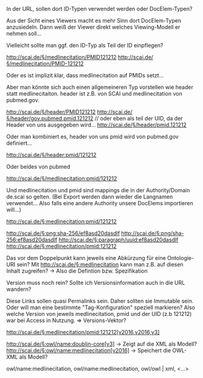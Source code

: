 In der URL, sollen dort ID-Typen verwendet werden oder DocElem-Typen?

Aus der Sicht eines Viewers macht es mehr Sinn dort DocElem-Typen anzusiedeln. Dann weiß der Viewer direkt welches Viewing-Modell er nehmen soll...

Vielleicht sollte man ggf. den ID-Typ als Teil der ID einpflegen?

http://scai.de/§/medlinecitation/PMID121212
http://scai.de/§/medlinecitation/PMID-121212

Oder es ist implizit klar, dass medlinecitation auf PMIDs setzt...


Aber man könnte sich auch einen allgemeineren Typ vorstellen wie header statt medlinecitaiton. header ist z.B. von SCAI und medlinecitation von pubmed.gov.

http://scai.de/§/header/PMID121212
http://scai.de/§/header/gov.pubmed.pmid.121212  // oder eben als teil der UID, da der Header von uns ausgegeben wird...
http://scai.de/§/header/pmid.121212

Oder man kombiniert es, header von uns pmid wird von pubmed.gov definiert...

http://scai.de/§/header:pmid/121212

Oder beides von pubmed

http://scai.de/§/medlinecitation:pmid/121212


Und medlinecitation und pmid sind mappings die in der Authority/Domain de.scai so gelten. (Bei Export werden dann wieder die Langnamen verwendet... Also falls eine andere Authority unsere DocElems importieren will...)

http://scai.de/§:medlinecitation:pmid/121212

http://scai.de/§:png:sha-256/ef8asd20dasdlf
http://scai.de/§:png/sha-256:ef8asd20dasdlf
http://scai.de/§:paragraph/uuid:ef8asd20dasdlf
http://scai.de/§:medlinecitation/pmid:121212

Das vor dem Doppelpunkt kann jeweils eine Abkürzung für eine Ontologie-URI sein?
Mit http://scai.de/§:medlinecitation kann man z.B. auf diesen Inhalt zugreifen? -> Also die Defintion bzw. Spezifikation

Version muss noch rein? Sollte ich Versionsinformation auch in die URL wandern?

Diese Links sollen quasi Permalinks sein. Daher sollten sie Immutable sein.
Oder will man eine bestimmte "Tag-Konfiguration" speziell markieren?
Also welche Version von jeweils medlinecitation, pmid und der UID (z.b 121212) war bei Access in Nutzung. => Versions-Vektor?

http://scai.de/§:medlinecitation/pmid:121212[v2016,v2016,v3]

http://scai.de/§:owl/name:doublin-core[v3] -> Zeigt auf die XML als Modell?
http://scai.de/§:owl/name:medlinecitation[v2016] -> Speichert die OWL-XML als Modell?

owl/name:medlinecitation, owl/name:medlinecitation, owl/owl | xml, <...>
